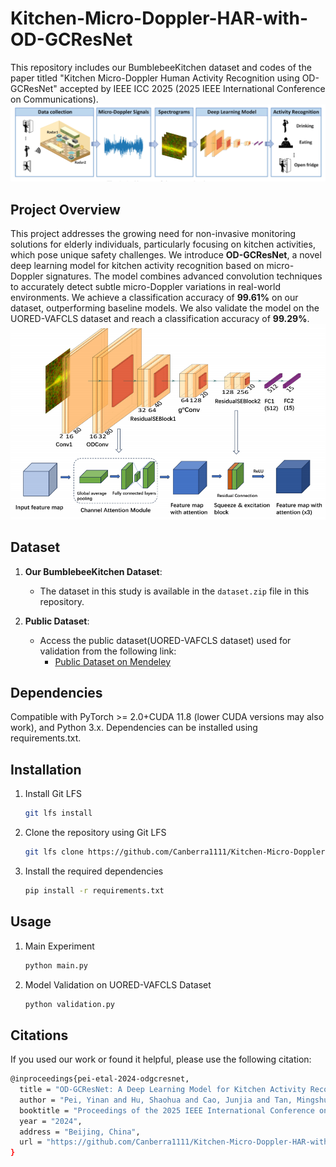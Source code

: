 # Kitchen-Micro-Doppler-HAR-with-OD-GCResNet

This repository includes our BumblebeeKitchen dataset and codes of the paper titled "Kitchen Micro-Doppler Human Activity Recognition using OD-GCResNet" accepted by IEEE ICC 2025 
(2025 IEEE International Conference on Communications).
![Overview](https://raw.githubusercontent.com/Canberra1111/Kitchen-Micro-Doppler-HAR-with-OD-GCResNet/main/Radar_System_Architecture.png)


## Project Overview

This project addresses the growing need for non-invasive monitoring solutions for elderly individuals, particularly focusing on kitchen activities, which pose unique safety challenges. We introduce **OD-GCResNet**, a novel deep learning model for kitchen activity recognition based on micro-Doppler signatures. 
The model combines advanced convolution techniques to accurately detect subtle micro-Doppler variations in real-world environments. We achieve a classification accuracy of **99.61%** on our dataset, outperforming baseline models. We also validate the model on the UORED-VAFCLS dataset and reach a classification accuracy of **99.29%**.
![Model Structure](https://raw.githubusercontent.com/Canberra1111/Kitchen-Micro-Doppler-HAR-with-OD-GCResNet/main/Model_Structure.png)





## Dataset

1. **Our BumblebeeKitchen Dataset**:
   - The dataset in this study is available in the `dataset.zip` file in this repository.
   
2. **Public Dataset**:
   - Access the public dataset(UORED-VAFCLS dataset) used for validation from the following link:
     - [Public Dataset on Mendeley](https://data.mendeley.com/datasets/y2px5tg92h/5)

## Dependencies

Compatible with PyTorch >= 2.0+CUDA 11.8 (lower CUDA versions may also work), and Python 3.x.
Dependencies can be installed using requirements.txt.


## Installation

1. Install Git LFS

   ```bash
   git lfs install

2. Clone the repository using Git LFS

   ```bash
   git lfs clone https://github.com/Canberra1111/Kitchen-Micro-Doppler-HAR-with-OD-GC

3. Install the required dependencies

   ```bash
   pip install -r requirements.txt

## Usage

1. Main Experiment 

   ```bash
   python main.py

2. Model Validation on UORED-VAFCLS Dataset

   ```bash
   python validation.py

## Citations
If you used our work or found it helpful, please use the following citation:
   ```bash
   @inproceedings{pei-etal-2024-odgcresnet,
     title = "OD-GCResNet: A Deep Learning Model for Kitchen Activity Recognition Using Micro-Doppler Signatures",
     author = "Pei, Yinan and Hu, Shaohua and Cao, Junjia and Tan, Mingshu and Li, Zhuyi and Luo, Fei and Li, Anna",
     booktitle = "Proceedings of the 2025 IEEE International Conference on Communications",
     year = "2024",
     address = "Beijing, China",
     url = "https://github.com/Canberra1111/Kitchen-Micro-Doppler-HAR-with-OD-GCResNet",
   }
